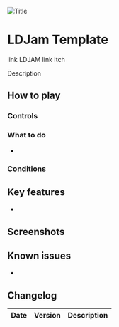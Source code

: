 ![Title](https://github.com/Pentaworks-Group/ldjamTemplate/Data/Pentaworks.png)

# LDJam Template
link LDJAM
link Itch

Description

## How to play



### Controls



### What to do

* 

### Conditions


## Key features

* 

## Screenshots



## Known issues

* 

## Changelog


|     Date   | Version | Description
|------------|---------|------------


